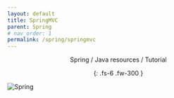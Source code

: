 ```yaml
---
layout: default
title: SpringMVC
parent: Spring
# nav_order: 1
permalink: /spring/springmvc
---
```

<div align="center" markdown="1">
Spring / Java resources / Tutorial

{: .fs-6 .fw-300 }
</div>

![Spring](https://docs.spring.io/spring/docs/5.0.0.RC3/spring-framework-reference/images/spring-overview.png)

